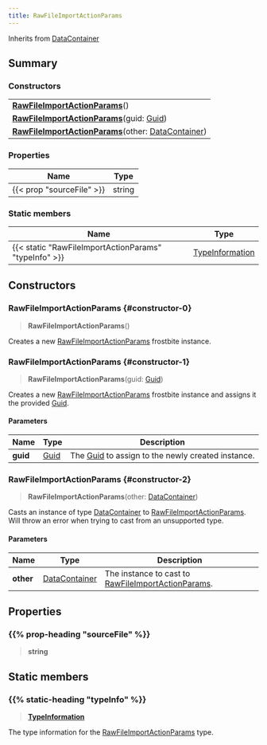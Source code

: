 ```yaml
---
title: RawFileImportActionParams
---
```


Inherits from [DataContainer](/vext/ref/shared/type/datacontainer)

## Summary

### Constructors

|  |
| --- |
| **[RawFileImportActionParams](#constructor-0)**() |
| **[RawFileImportActionParams](#constructor-1)**(guid: [Guid](/vext/ref/shared/type/guid)) |
| **[RawFileImportActionParams](#constructor-2)**(other: [DataContainer](/vext/ref/shared/type/datacontainer)) |

### Properties

| Name | Type |
| ---- | ---- |
| {{< prop "sourceFile" >}} | string |

### Static members

| Name | Type |
| ---- | ---- |
| {{< static "RawFileImportActionParams" "typeInfo" >}} | [TypeInformation](/vext/ref/shared/type/typeinformation) |

## Constructors

### RawFileImportActionParams {#constructor-0}

> **RawFileImportActionParams**()

Creates a new [RawFileImportActionParams](/vext/ref/fb/rawfileimportactionparams) frostbite instance.

### RawFileImportActionParams {#constructor-1}

> **RawFileImportActionParams**(guid: [Guid](/vext/ref/shared/type/guid))

Creates a new [RawFileImportActionParams](/vext/ref/fb/rawfileimportactionparams) frostbite instance and assigns it the provided [Guid](/vext/ref/shared/type/guid).

#### Parameters

| Name | Type | Description |
| ---- | ---- | ----------- |
| **guid** | [Guid](/vext/ref/shared/type/guid) | The [Guid](/vext/ref/shared/type/guid) to assign to the newly created instance. |

### RawFileImportActionParams {#constructor-2}

> **RawFileImportActionParams**(other: [DataContainer](/vext/ref/shared/type/datacontainer))

Casts an instance of type [DataContainer](/vext/ref/shared/type/datacontainer) to [RawFileImportActionParams](/vext/ref/fb/rawfileimportactionparams). Will throw an error when trying to cast from an unsupported type.

#### Parameters

| Name | Type | Description |
| ---- | ---- | ----------- |
| **other** | [DataContainer](/vext/ref/shared/type/datacontainer) | The instance to cast to [RawFileImportActionParams](/vext/ref/fb/rawfileimportactionparams). |

## Properties

### {{% prop-heading "sourceFile" %}}

> **string**

## Static members

### {{% static-heading "typeInfo" %}}

> **[TypeInformation](/vext/ref/shared/type/typeinformation)**

The type information for the [RawFileImportActionParams](/vext/ref/fb/rawfileimportactionparams) type.


